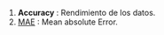 1. **Accuracy** : Rendimiento de los datos.
2. [MAE](Machine%20Learning%20y%20Feature%20Selection.md#Mean%20Absolute%20Error) : Mean absolute Error.
